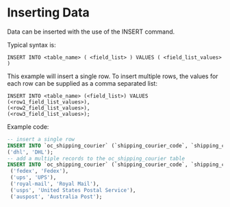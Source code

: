 # Inserting Data

Data can be inserted with the use of the INSERT command.

Typical syntax is:

```
INSERT INTO <table_name> ( <field_list> ) VALUES ( <field_list_values> )
```

This example will insert a single row. To insert multiple rows, the values for each row can be 
supplied as a comma separated list:

```
INSERT INTO <table_name> (<field_list>) VALUES
(<row1_field_list_values>),
(<row2_field_list_values>),
(<row3_field_list_values>);
```

Example code:

```sql
-- insert a single row
INSERT INTO `oc_shipping_courier` (`shipping_courier_code`, `shipping_courier_name`) VALUES 
('dhl', 'DHL');
-- add a multiple records to the oc_shipping_courier table 
INSERT INTO `oc_shipping_courier` (`shipping_courier_code`, `shipping_courier_name`) VALUES 
 ('fedex', 'Fedex'), 
 ('ups', 'UPS'),
 ('royal-mail', 'Royal Mail'),
 ('usps', 'United States Postal Service'),
 ('auspost', 'Australia Post');
```
